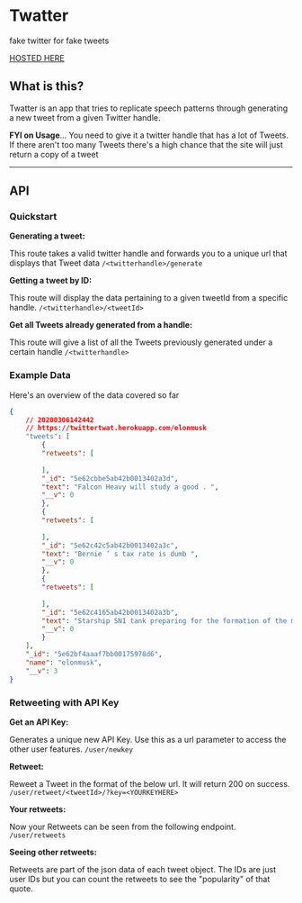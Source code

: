 # Twatter
fake twitter for fake tweets

[HOSTED HERE](https://twittertwat.herokuapp.com/)

## What is this?

Twatter is an app that tries to replicate speech patterns through generating a new tweet from a given Twitter handle.

**FYI on Usage**... You need to give it a twitter handle that has a lot of Tweets. If there aren't too many Tweets there's a high chance that the site will just return a copy of a tweet

---
## API

### Quickstart

**Generating a tweet:** 

This route takes a valid twitter handle and forwards you to a unique url that displays that Tweet data
`/<twitterhandle>/generate`

**Getting a tweet by ID:** 

This route will display the data pertaining to a given tweetId from a specific handle.
`/<twitterhandle>/<tweetId>`

**Get all Tweets already generated from a handle:** 

This route will give a list of all the Tweets previously generated under a certain handle
`/<twitterhandle>`



### Example Data

Here's an overview of the data covered so far

```json
{
    // 20200306142442
    // https://twittertwat.herokuapp.com/elonmusk
    "tweets": [
        {
        "retweets": [
            
        ],
        "_id": "5e62cbbe5ab42b0013402a3d",
        "text": "Falcon Heavy will study a good . ",
        "__v": 0
        },
        {
        "retweets": [
            
        ],
        "_id": "5e62c42c5ab42b0013402a3c",
        "text": "Bernie ’ s tax rate is dumb ",
        "__v": 0
        },
        {
        "retweets": [
            
        ],
        "_id": "5e62c4165ab42b0013402a3b",
        "text": "Starship SN1 tank preparing for the formation of the makers of range.https :/ / www.teslarati.com/tesla-model-s-model-x-range-boost-ota/ … ",
        "__v": 0
        }
    ],
    "_id": "5e62bf4aaaf7bb00175978d6",
    "name": "elonmusk",
    "__v": 3
}
```

### Retweeting with API Key

**Get an API Key:** 

Generates a unique new API Key. Use this as a url parameter to access the other user features.
`/user/newkey`

**Retweet:** 

Reweet a Tweet in the format of the below url. It will return 200 on success.
`/user/retweet/<tweetId>/?key=<YOURKEYHERE>`

**Your retweets:** 

Now your Retweets can be seen from the following endpoint.
`/user/retweets`

**Seeing other retweets:** 

Retweets are part of the json data of each tweet object. The IDs are just user IDs but you can count the retweets to see the "popularity" of that quote.

